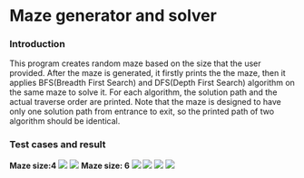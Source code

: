 # Maze generator and solver
<h3>Introduction</h3>
     <p>This program creates random maze based on the size that the user provided. After the maze is generated, it firstly prints the the maze, then it applies BFS(Breadth First Search) and DFS(Depth First Search) algorithm on the same maze to solve it. For each algorithm, the solution path and the actual traverse order are printed. Note that the maze is designed to have only one solution path from entrance to exit, so the printed path of two algorithm should be identical.</p>
<h3>Test cases and result</h3>
<b>Maze size:4</b>
<img src = "https://lh4.googleusercontent.com/KZAsojsUsCkOZnHQhx14W-XxdoiBiPA14-ZtNmSmib2OmbfBKhfNw50IL6nAJxqwAYPsAKJxcEy7iwJoBFyIczsrhZ8qzwdUKKxC0dniXZLmhErf9NNMkX1Gy1XGmqZ9v8lbMsrc">
<img src = "https://lh4.googleusercontent.com/vmjhQU5OIz5n9r4FasCVHVESc-T8TXHSWlmhRMrUFZN8-5D-uvlmmwOIah4FSU8HRdM_z1KMApONGdodi_kwuTyM2cwHxw-N-a1rv2i3qtc5UOdB2eBygHarhSOY1J0oP47YJfRr">
<b>Maze size: 6</b>
<img src = "https://lh6.googleusercontent.com/83Q1TQb9N1cT8HRz2DK2baFYmNCBaCiJUlDnv1UyhYlCawPA6WrFN1IwogXz3XyPeeHO0da8irnZcLgvhC4-U8lH7CcpmhwuWPrQo4Jw8at_IjCeqF7_6-5hPgIFh77yYVlkVWx-">
<img src = "https://lh4.googleusercontent.com/-ptuusBTBXt6ATZCHV2JZwf8zAYfYcnvwSvNcXvs1GZ4U8SA2KTd8Ru6yEUozPyteWLMnV1TWmV90GiEArNqpjKEUs4LsxvtVZzac_9XhvBpVmuFzaQxwwpf3lIFl-nKpvvdNtL6">
<img src = "https://lh6.googleusercontent.com/Zj6M3eBZ8EBbPpGEE3l0liAHEUSzp8NW6s9T6snW3GZ1JIVHPlUQxIJZAn3KeCauKqg0lqvJgk44U21A2doDExvl9bH280TKpZvzlZFCkYevP1dlwPdj9ZcU-VyRWHjChqeuShLl">
<img src = "https://lh3.googleusercontent.com/oTLx5bG5wcgJzq_uoPGkGtUQPT-JG54bGvqPI-Fi_iIYtjRTvf25dFfmNZlTF46Ggoc6ODQyBdQWwRJ-Aqr55FS0EXoB-Aka5htP3oGyIjUUiBUQ5uPDjjoeRYJTOa3P6k7RzmG7">
